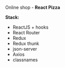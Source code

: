 Online shop - **React Pizza**

**Stack:**

- ReactJS + hooks
- React Router
- Redux
- Redux thunk
- json-server
- Axios
- classnames
